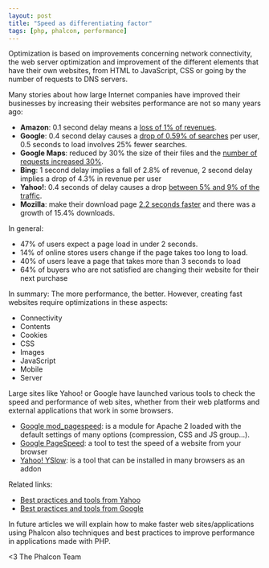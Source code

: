 ```yaml
---
layout: post
title: "Speed as differentiating factor"
tags: [php, phalcon, performance]
---
```


Optimization is based on improvements concerning network connectivity, the web server optimization and improvement of the different elements that have their own websites, from HTML to JavaScript, CSS or going by the number of requests to DNS servers.

Many stories about how large Internet companies have improved their businesses by increasing their websites performance are not so many years ago:

- **Amazon**: 0.1 second delay means a [loss of 1% of revenues](http://glinden.blogspot.com/2006/11/marissa-mayer-at-web-20.html).
- **Google**: 0.4 second delay causes a [drop of 0.59% of searches](http://velocityconf.com/velocity2009/public/schedule/detail/8523) per user, 0.5 seconds to load involves 25% fewer searches.
- **Google Maps**: reduced by 30% the size of their files and the [number of requests increased 30%](http://news.cnet.com/8301-10784_3-9954972-7.html).
- **Bing**: 1 second delay implies a fall of 2.8% of revenue, 2 second delay implies a drop of 4.3% in revenue per user
- **Yahoo!**: 0.4 seconds of delay causes a drop [between 5% and 9% of the traffic](http://www.slideshare.net/stoyan/dont-make-me-wait-or-building-highperformance-web-applications).
- **Mozilla**: make their download page [2.2 seconds faster](http://blog.mozilla.org/metrics/2010/03/31/firefox-page-load-speed-part-i/) and there was a growth of 15.4% downloads.

In general:

- 47% of users expect a page load in under 2 seconds.
- 14% of online stores users change if the page takes too long to load.
- 40% of users leave a page that takes more than 3 seconds to load
- 64% of buyers who are not satisfied are changing their website for their next purchase

In summary: The more performance, the better. However, creating fast websites require optimizations in these aspects:

- Connectivity
- Contents
- Cookies
- CSS
- Images
- JavaScript
- Mobile
- Server

Large sites like Yahoo! or Google have launched various tools to check the speed and performance of web sites, whether from their web platforms and external applications that work in some browsers.

- [Google mod_pagespeed](http://googledevelopers.blogspot.com/2012/10/make-web-faster-with-modpagespeed-now.html): is a module for Apache 2 loaded with the default settings of many options (compression, CSS and JS group...).
- [Google PageSpeed](https://developers.google.com/speed/pagespeed/): a tool to test the speed of a website from your browser
- [Yahoo! YSlow](http://developer.yahoo.com/yslow/): is a tool that can be installed in many browsers as an addon

Related links:

- [Best practices and tools from Yahoo](http://developer.yahoo.com/performance/)
- [Best practices and tools from Google](https://developers.google.com/speed/)

In future articles we will explain how to make faster web sites/applications using Phalcon also techniques and best practices to improve performance in applications made with PHP.


<3 The Phalcon Team
